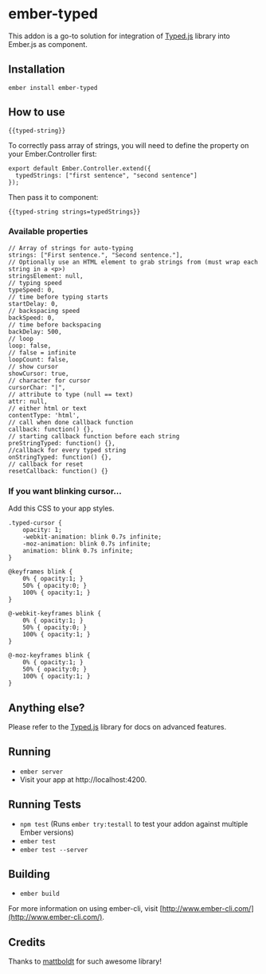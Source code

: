 # ember-typed

This addon is a go-to solution for integration of [Typed.js](https://github.com/mattboldt/typed.js/) library into Ember.js as component.

## Installation

```
ember install ember-typed
```

## How to use
```
{{typed-string}}
```

To correctly pass array of strings, you will need to define the property on your Ember.Controller first:
```
export default Ember.Controller.extend({
  typedStrings: ["first sentence", "second sentence"]
});
```
Then pass it to component:
```
{{typed-string strings=typedStrings}}
```

### Available properties
```
// Array of strings for auto-typing
strings: ["First sentence.", "Second sentence."],
// Optionally use an HTML element to grab strings from (must wrap each string in a <p>)
stringsElement: null,
// typing speed
typeSpeed: 0,
// time before typing starts
startDelay: 0,
// backspacing speed
backSpeed: 0,
// time before backspacing
backDelay: 500,
// loop
loop: false,
// false = infinite
loopCount: false,
// show cursor
showCursor: true,
// character for cursor
cursorChar: "|",
// attribute to type (null == text)
attr: null,
// either html or text
contentType: 'html',
// call when done callback function
callback: function() {},
// starting callback function before each string
preStringTyped: function() {},
//callback for every typed string
onStringTyped: function() {},
// callback for reset
resetCallback: function() {}
```

### If you want blinking cursor...
Add this CSS to your app styles.
```
.typed-cursor {
    opacity: 1;
    -webkit-animation: blink 0.7s infinite;
    -moz-animation: blink 0.7s infinite;
    animation: blink 0.7s infinite;
}

@keyframes blink {
    0% { opacity:1; }
    50% { opacity:0; }
    100% { opacity:1; }
}

@-webkit-keyframes blink {
    0% { opacity:1; }
    50% { opacity:0; }
    100% { opacity:1; }
}

@-moz-keyframes blink {
    0% { opacity:1; }
    50% { opacity:0; }
    100% { opacity:1; }
}
```

## Anything else?
Please refer to the [Typed.js](https://github.com/mattboldt/typed.js/) library for docs on advanced features.

## Running

* `ember server`
* Visit your app at http://localhost:4200.

## Running Tests

* `npm test` (Runs `ember try:testall` to test your addon against multiple Ember versions)
* `ember test`
* `ember test --server`

## Building

* `ember build`

For more information on using ember-cli, visit [http://www.ember-cli.com/](http://www.ember-cli.com/).

## Credits
Thanks to [mattboldt](https://github.com/mattboldt) for such awesome library!

